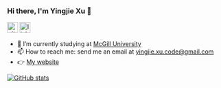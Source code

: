 ### Hi there, I'm Yingjie Xu 👋

[<img src='https://cdn.jsdelivr.net/npm/simple-icons@3.0.1/icons/github.svg' alt='github' height='25'>](https://github.com/yingjie-xu)  [<img src='https://cdn.jsdelivr.net/npm/simple-icons@3.0.1/icons/linkedin.svg' alt='linkedin' height='25'>](https://www.linkedin.com/in/yingjie-xu-0619/)  

- 🌱 I’m currently studying at [McGill University](https://cs.mcgill.ca)  
- 📫 How to reach me: send me an email at yingjie.xu.code@gmail.com
- 👉 [My website](https://yingjie-xu.web.app/)

[![GitHub stats](https://github-readme-stats.vercel.app/api?username=yingjie-xu&show_icons=true)  ](https://yingjie-xu.web.app/)



<!--
**yingjie-xu/yingjie-xu** is a ✨ _special_ ✨ repository because its `README.md` (this file) appears on your GitHub profile.

Here are some ideas to get you started:

- 🔭 I’m currently working on ...
- 🌱 I’m currently learning ...
- 👯 I’m looking to collaborate on ...
- 🤔 I’m looking for help with ...
- 💬 Ask me about ...
- 📫 How to reach me: ...
- 😄 Pronouns: ...
- ⚡ Fun fact: ...
-->
